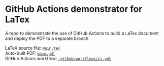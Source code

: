 # GitHub Actions demonstrator for LaTex

A repo to demonstrate the use of GitHub Actions to build a LaTex document and deploy the PDF to a separate branch.

LaTeX source file: [`main.tex`](main.tex)  
Auto-built PDF: [`main.pdf`](https://github.com/SIERRA-880/latex_template/blob/build-latex/main.pdf)  
GitHub Actions workflow: [`.github/workflows/ci.yml`](.github/workflows/ci.yml)
